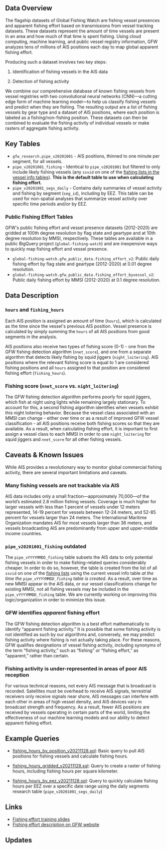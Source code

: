 ## Data Overview

The flagship datasets of Global Fishing Watch are fishing vessel presences and apparent fishing effort based on transmissions from vessel tracking datasets. These datasets represent the amount of time vessels are present in an area and how much of that time is spent fishing. Using cloud computing, machine learning, and public vessel registry information, GFW analyzes tens of millions of AIS positions each day to map global apparent fishing effort. 

Producing such a dataset involves two key steps: 

1. Identification of fishing vessels in the AIS data

2. Detection of fishing activity

We combine our comprehensive database of known fishing vessels from vessel registries with two convolutional neural networks (CNN)—a cutting edge form of machine learning model—to help us classify fishing vessels and predict when they are fishing. The resulting output are a list of fishing vessels by gear type and a dataset of AIS positions, where each position is labeled as a fishing/non-fishing position. These datasets can then be combined to evaluate the fishing activity of individual vessels or make rasters of aggregate fishing activity.
   
## Key Tables
 
+ `gfw_research.pipe_v20201001` - AIS positions, thinned to one minute per segment, for all vessels. 
+ `pipe_v20201001_fishing` - Identical to `pipe_v20201001` but filtered to only include likely fishing vessels (any `ssvid` on one of the [fishing lists in the vessel info tables](https://github.com/GlobalFishingWatch/bigquery-documentation-wf827/wiki/Vessel-info-tables#on_fishing_list_-fields)). **This is the default table to use when calculating fishing effort.**
+ `pipe_v20201001_segs_daily` - Contains daily summaries of vessel activity and fishing by segment (`seg_id`), including by EEZ. This table can be used for non-spatial analyses that summarize vessel activity over specific time periods and/or by EEZ. 

### Public Fishing Effort Tables 

GFW's public fishing effort and vessel presence datasets (2012-2020) are gridded at 100th degree resolution by flag state and geartype and at 10th degree resolution by MMSI, respectively. These tables are available in a public BigQuery project (`global-fishing-watch`) and are inexpensive ways to quickly map fishing effort and vessel presence.

+ `global-fishing-watch.gfw_public_data.fishing_effort_v2`: Public daily fishing effort by flag state and geartype (2012-2020) at 0.01 degree resolution.
+ `global-fishing-watch.gfw_public_data.fishing_effort_byvessel_v2`: Public daily fishing effort by MMSI (2012-2020) at 0.1 degree resolution.

## Data Description

### `hours` and `fishing_hours`

Each AIS position is assigned an amount of time (`hours`), which is calculated as the time since the vessel's previous AIS position. Vessel presence is calculated by simply summing the `hours` of all AIS positions from good segments in the analysis. 

AIS positions also receive two types of fishing score (0-1) - one from the GFW fishing detection algorithm (`nnet_score`), and one from a separate algorithm that detects likely fishing by squid jiggers (`night_loitering`). AIS positions where the relevant fishing score is equal to 1 are considered fishing positions and all `hours` assigned to that position are considered fishing effort (`fishing_hours`).   

### Fishing score (`nnet_score` vs. `night_loitering`)

The GFW fishing detection algorithm performs poorly for squid jiggers, which fish at night using lights while remaining largely stationary. To account for this, a second fishing algorithm identifies when vessels exhibit this night loitering behavior. Because the vessel class associated with an MMSI can change - either over time or as a result of improved GFW vessel classification - all AIS positions receive both fishing scores so that they are available. As a result, when calculating fishing effort, it is important to first assign a vessel class to each MMSI in order to use `night_loitering` for squid jiggers and `nnet_score` for all other fishing vessels.     

## Caveats & Known Issues

While AIS provides a revolutionary way to monitor global commercial fishing activity, there are several important limitations and caveats.

### Many fishing vessels are not trackable via AIS

AIS data includes only a small fraction—approximately 70,000—of the world’s estimated 2.8 million fishing vessels. Coverage is much higher for larger vessels with less than 1 percent of vessels under 12 meters represented, 14-19 percent for vessels between 12-24 meters, and 52-85 percent for vessels larger than 24 meters. The International Maritime Organization mandates AIS for most vessels larger than 36 meters, and vessels broadcasting AIS are predominantly from upper and upper-middle income countries. 

### `pipe_v20201001_fishing` outdated 

The `pipe_vYYYYMMDD_fishing` table subsets the AIS data to only potential fishing vessels in order to make fishing-related queries considerably cheaper. In order to do so, however, the table is created from the list of all `ssvid` on one of the [fishing lists](https://github.com/GlobalFishingWatch/bigquery-documentation-wf827/wiki/Vessel-info-tables#on_fishing_list_-fields) using the current vessel info table *at the time the `pipe_vYYYYMMDD_fishing` table is created*. As a result, over time as new MMSI appear in the AIS data, or our vessel classifications change for existing MMSI, not all fishing vessels may be included in the `pipe_vYYYYMMDD_fishing` table. We are currently working on improving this logic/organization in order to minimize this issue.  

### GFW identifies _apparent_ fishing effort

The GFW fishing detection algorithm is a best effort mathematically to identify “apparent fishing activity.” It is possible that some fishing activity is not identified as such by our algorithms and, conversely, we may predict fishing activity where fishing is not actually taking place. For these reasons, GFW qualifies designations of vessel fishing activity, including synonyms of the term “fishing activity,” such as “fishing” or “fishing effort,” as “apparent,” rather than certain.

### Fishing activity is under-represented in areas of poor AIS reception

For various technical reasons, not every AIS message that is broadcast is recorded. Satellites must be overhead to receive AIS signals, terrestrial receivers only receive signals near shore, AIS messages can interfere with each other in areas of high vessel density, and AIS devices vary in broadcast strength and frequency. As a result, fewer AIS positions are received by vessels operating in certain parts of the world, limiting the effectiveness of our machine learning models and our ability to detect apparent fishing effort.

## Example Queries

+ [fishing_hours_by_position_v20211128.sql](https://github.com/GlobalFishingWatch/bigquery-documentation-wf827/blob/master/queries/examples/current/fishing_hours_by_position_v20211128.sql): Basic query to pull AIS positions for fishing vessels and calculate fishing hours.

+ [fishing_hours_gridded_v20211128.sql](https://github.com/GlobalFishingWatch/bigquery-documentation-wf827/blob/master/queries/examples/current/fishing_hours_gridded_v20211128.sql): Query to create a raster of fishing hours, including fishing hours per square kilometer.

+ [fishing_hours_by_eez_v20211128.sql](https://github.com/GlobalFishingWatch/bigquery-documentation-wf827/blob/master/queries/examples/current/fishing_hours_by_eez_v20211128.sql): Query to quickly calculate fishing hours per EEZ over a specific date range using the daily segments research table (`pipe_v20201001_segs_daily`)

## Links

+ [Fishing effort training slides](https://docs.google.com/presentation/d/1Jmms1OOd5aBo0UocRMzrO6zh3UmLHqPYQABJH1-Cnvo/edit?usp=sharing)
+ [Fishing effort description on GFW website](https://globalfishingwatch.org/dataset-and-code-fishing-effort/)

## Updates  